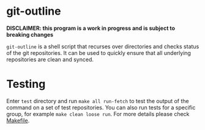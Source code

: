 # git-outline

**DISCLAIMER: this program is a work in progress and is subject to breaking changes**

`git-outline` is a shell script that recurses over directories and checks status of
the git repositories. It can be used to quickly ensure that all underlying
repositories are clean and synced.

# Testing
Enter `test` directory and run `make all run-fetch` to test the output of the
command on a set of test repositories. You can also run tests for a specific
group, for example `make clean loose run`. For more details please check
[Makefile](https://github.com/jakubstefanski/git-outline/blob/master/test/Makefile).

